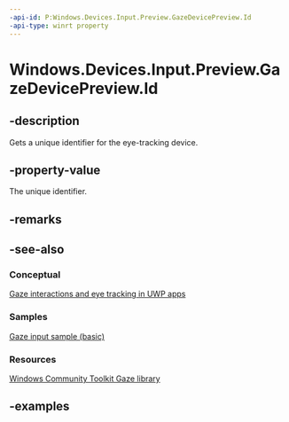 ```yaml
---
-api-id: P:Windows.Devices.Input.Preview.GazeDevicePreview.Id
-api-type: winrt property
---
```


<!-- Property syntax.
public uint Id { get; }
-->

# Windows.Devices.Input.Preview.GazeDevicePreview.Id

## -description

Gets a unique identifier for the eye-tracking device.

## -property-value

The unique identifier.

## -remarks

## -see-also

### Conceptual

[Gaze interactions and eye tracking in UWP apps](https://docs.microsoft.com/windows/uwp/design/input/gaze-interactions)

### Samples

[Gaze input sample (basic)](https://github.com/MicrosoftDocs/windows-topic-specific-samples/archive/uwp-gazeinput-basic.zip)

### Resources

[Windows Community Toolkit Gaze library](https://docs.microsoft.com/windows/uwpcommunitytoolkit/gaze/gazeinteractionlibrary)

## -examples
